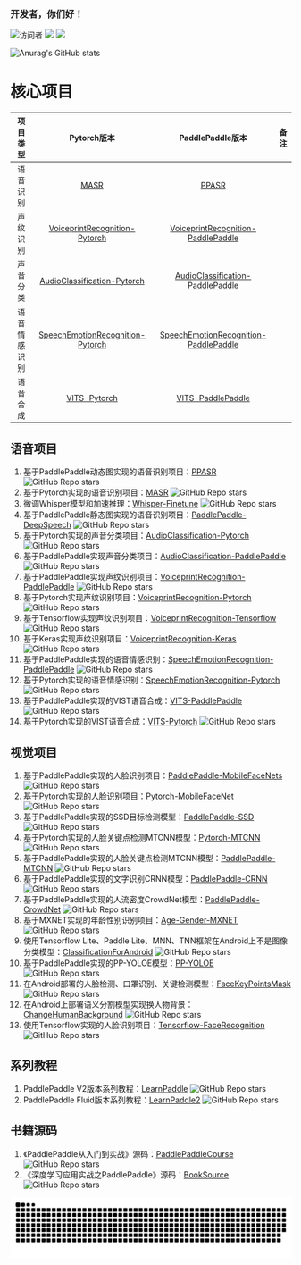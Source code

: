 ### 开发者，你们好！
![访问者](https://komarev.com/ghpvc/?username=yeyupiaoling&label=Visitors&color=red&style=flat&logo=github)
![](https://img.shields.io/badge/常用框架-Pytorch-red)
![](https://img.shields.io/badge/Language-Python-orange)  

![Anurag's GitHub stats](https://github-readme-stats.vercel.app/api?username=yeyupiaoling&show_icons=true&theme=radical&cache_seconds=200*300)

# 核心项目

|  项目类型  |                                              Pytorch版本                                               |                                                 PaddlePaddle版本                                                 | 备注 |
|:------:|:----------------------------------------------------------------------------------------------------:|:--------------------------------------------------------------------------------------------------------------:|:--:|
|  语音识别  |                             [MASR](https://github.com/yeyupiaoling/MASR)                             |                                 [PPASR](https://github.com/yeyupiaoling/PPASR)                                 |    |
|  声纹识别  |    [VoiceprintRecognition-Pytorch](https://github.com/yeyupiaoling/VoiceprintRecognition-Pytorch)    |    [VoiceprintRecognition-PaddlePaddle](https://github.com/yeyupiaoling/VoiceprintRecognition-PaddlePaddle)    |    |
|  声音分类  |      [AudioClassification-Pytorch](https://github.com/yeyupiaoling/AudioClassification-Pytorch)      |      [AudioClassification-PaddlePaddle](https://github.com/yeyupiaoling/AudioClassification-PaddlePaddle)      |    |
| 语音情感识别 | [SpeechEmotionRecognition-Pytorch](https://github.com/yeyupiaoling/SpeechEmotionRecognition-Pytorch) | [SpeechEmotionRecognition-PaddlePaddle](https://github.com/yeyupiaoling/SpeechEmotionRecognition-PaddlePaddle) |    |
|  语音合成  |                    [VITS-Pytorch](https://github.com/yeyupiaoling/VITS-Pytorch)                      |                     [VITS-PaddlePaddle](https://github.com/yeyupiaoling/VITS-PaddlePaddle)                     |


## 语音项目

 1. 基于PaddlePaddle动态图实现的语音识别项目：[PPASR](https://github.com/yeyupiaoling/PPASR) ![GitHub Repo stars](https://img.shields.io/github/stars/yeyupiaoling/PPASR)
 2. 基于Pytorch实现的语音识别项目：[MASR](https://github.com/yeyupiaoling/MASR) ![GitHub Repo stars](https://img.shields.io/github/stars/yeyupiaoling/MASR)
 3. 微调Whisper模型和加速推理：[Whisper-Finetune](https://github.com/yeyupiaoling/Whisper-Finetune) ![GitHub Repo stars](https://img.shields.io/github/stars/yeyupiaoling/Whisper-Finetune)
 4. 基于PaddlePaddle静态图实现的语音识别项目：[PaddlePaddle-DeepSpeech](https://github.com/yeyupiaoling/PaddlePaddle-DeepSpeech) ![GitHub Repo stars](https://img.shields.io/github/stars/yeyupiaoling/PaddlePaddle-DeepSpeech)
 5. 基于Pytorch实现的声音分类项目：[AudioClassification-Pytorch](https://github.com/yeyupiaoling/AudioClassification-Pytorch) ![GitHub Repo stars](https://img.shields.io/github/stars/yeyupiaoling/AudioClassification-Pytorch)
 6. 基于PaddlePaddle实现声音分类项目：[AudioClassification-PaddlePaddle](https://github.com/yeyupiaoling/AudioClassification-PaddlePaddle) ![GitHub Repo stars](https://img.shields.io/github/stars/yeyupiaoling/AudioClassification-PaddlePaddle)
 7. 基于PaddlePaddle实现声纹识别项目：[VoiceprintRecognition-PaddlePaddle](https://github.com/yeyupiaoling/VoiceprintRecognition-PaddlePaddle) ![GitHub Repo stars](https://img.shields.io/github/stars/yeyupiaoling/VoiceprintRecognition-PaddlePaddle)
 8. 基于Pytorch实现声纹识别项目：[VoiceprintRecognition-Pytorch](https://github.com/yeyupiaoling/VoiceprintRecognition-Pytorch) ![GitHub Repo stars](https://img.shields.io/github/stars/yeyupiaoling/VoiceprintRecognition-Pytorch)
 9. 基于Tensorflow实现声纹识别项目：[VoiceprintRecognition-Tensorflow](https://github.com/yeyupiaoling/VoiceprintRecognition-Tensorflow) ![GitHub Repo stars](https://img.shields.io/github/stars/yeyupiaoling/VoiceprintRecognition-Tensorflow)
 10. 基于Keras实现声纹识别项目：[VoiceprintRecognition-Keras](https://github.com/yeyupiaoling/VoiceprintRecognition-Keras) ![GitHub Repo stars](https://img.shields.io/github/stars/yeyupiaoling/VoiceprintRecognition-Keras)
 11. 基于PaddlePaddle实现的语音情感识别：[SpeechEmotionRecognition-PaddlePaddle](https://github.com/yeyupiaoling/SpeechEmotionRecognition-PaddlePaddle) ![GitHub Repo stars](https://img.shields.io/github/stars/yeyupiaoling/SpeechEmotionRecognition-PaddlePaddle)
 12. 基于Pytorch实现的语音情感识别：[SpeechEmotionRecognition-Pytorch](https://github.com/yeyupiaoling/SpeechEmotionRecognition-Pytorch) ![GitHub Repo stars](https://img.shields.io/github/stars/yeyupiaoling/SpeechEmotionRecognition-Pytorch)
 13. 基于PaddlePaddle实现的VIST语音合成：[VITS-PaddlePaddle](https://github.com/yeyupiaoling/VITS-PaddlePaddle) ![GitHub Repo stars](https://img.shields.io/github/stars/yeyupiaoling/VITS-PaddlePaddle) 
 14. 基于Pytorch实现的VIST语音合成：[VITS-Pytorch](https://github.com/yeyupiaoling/VITS-Pytorch) ![GitHub Repo stars](https://img.shields.io/github/stars/yeyupiaoling/VITS-Pytorch)

## 视觉项目

 1. 基于PaddlePaddle实现的人脸识别项目：[PaddlePaddle-MobileFaceNets](https://github.com/yeyupiaoling/PaddlePaddle-MobileFaceNets) ![GitHub Repo stars](https://img.shields.io/github/stars/yeyupiaoling/PaddlePaddle-MobileFaceNets)
 2. 基于Pytorch实现的人脸识别项目：[Pytorch-MobileFaceNet](https://github.com/yeyupiaoling/Pytorch-MobileFaceNet) ![GitHub Repo stars](https://img.shields.io/github/stars/yeyupiaoling/Pytorch-MobileFaceNet)
 3. 基于PaddlePaddle实现的SSD目标检测模型：[PaddlePaddle-SSD](https://github.com/yeyupiaoling/PaddlePaddle-SSD) ![GitHub Repo stars](https://img.shields.io/github/stars/yeyupiaoling/PaddlePaddle-SSD)
 4. 基于Pytorch实现的人脸关键点检测MTCNN模型：[Pytorch-MTCNN](https://github.com/yeyupiaoling/Pytorch-MTCNN) ![GitHub Repo stars](https://img.shields.io/github/stars/yeyupiaoling/Pytorch-MTCNN)
 5. 基于PaddlePaddle实现的人脸关键点检测MTCNN模型：[PaddlePaddle-MTCNN](https://github.com/yeyupiaoling/PaddlePaddle-MTCNN) ![GitHub Repo stars](https://img.shields.io/github/stars/yeyupiaoling/PaddlePaddle-MTCNN)
 6. 基于PaddlePaddle实现的文字识别CRNN模型：[PaddlePaddle-CRNN](https://github.com/yeyupiaoling/PaddlePaddle-CRNN) ![GitHub Repo stars](https://img.shields.io/github/stars/yeyupiaoling/PaddlePaddle-CRNN)
 7. 基于PaddlePaddle实现的人流密度CrowdNet模型：[PaddlePaddle-CrowdNet](https://github.com/yeyupiaoling/PaddlePaddle-CrowdNet) ![GitHub Repo stars](https://img.shields.io/github/stars/yeyupiaoling/PaddlePaddle-CrowdNet)
 8. 基于MXNET实现的年龄性别识别项目：[Age-Gender-MXNET](https://github.com/yeyupiaoling/Age-Gender-MXNET) ![GitHub Repo stars](https://img.shields.io/github/stars/yeyupiaoling/Age-Gender-MXNET)
 9. 使用Tensorflow Lite、Paddle Lite、MNN、TNN框架在Android上不是图像分类模型：[ClassificationForAndroid](https://github.com/yeyupiaoling/ClassificationForAndroid) ![GitHub Repo stars](https://img.shields.io/github/stars/yeyupiaoling/ClassificationForAndroid)
 10. 基于PaddlePaddle实现的PP-YOLOE模型：[PP-YOLOE](https://github.com/yeyupiaoling/PP-YOLOE) ![GitHub Repo stars](https://img.shields.io/github/stars/yeyupiaoling/PP-YOLOE)
 11. 在Android部署的人脸检测、口罩识别、关键检测模型：[FaceKeyPointsMask](https://github.com/yeyupiaoling/FaceKeyPointsMask) ![GitHub Repo stars](https://img.shields.io/github/stars/yeyupiaoling/FaceKeyPointsMask)
 12. 在Android上部署语义分割模型实现换人物背景：[ChangeHumanBackground](https://github.com/yeyupiaoling/ChangeHumanBackground) ![GitHub Repo stars](https://img.shields.io/github/stars/yeyupiaoling/ChangeHumanBackground)
 13. 使用Tensorflow实现的人脸识别项目：[Tensorflow-FaceRecognition](https://github.com/yeyupiaoling/Tensorflow-FaceRecognition) ![GitHub Repo stars](https://img.shields.io/github/stars/yeyupiaoling/Tensorflow-FaceRecognition)


## 系列教程

 1. PaddlePaddle V2版本系列教程：[LearnPaddle](https://github.com/yeyupiaoling/LearnPaddle) ![GitHub Repo stars](https://img.shields.io/github/stars/yeyupiaoling/LearnPaddle)
 2. PaddlePaddle Fluid版本系列教程：[LearnPaddle2](https://github.com/yeyupiaoling/LearnPaddle2) ![GitHub Repo stars](https://img.shields.io/github/stars/yeyupiaoling/LearnPaddle2)

## 书籍源码

 1. 《PaddlePaddle从入门到实战》源码：[PaddlePaddleCourse](https://github.com/yeyupiaoling/PaddlePaddleCourse) ![GitHub Repo stars](https://img.shields.io/github/stars/yeyupiaoling/PaddlePaddleCourse)
 2. 《深度学习应用实战之PaddlePaddle》源码：[BookSource](https://github.com/yeyupiaoling/BookSource) ![GitHub Repo stars](https://img.shields.io/github/stars/yeyupiaoling/BookSource)


<picture>
  <source media="(prefers-color-scheme: dark)" srcset="https://raw.githubusercontent.com/yeyupiaoling/yeyupiaoling/output/github-contribution-grid-snake-dark.svg">
  <source media="(prefers-color-scheme: light)" srcset="https://raw.githubusercontent.com/yeyupiaoling/yeyupiaoling/output/github-contribution-grid-snake.svg">
  <img alt="github contribution grid snake animation" src="https://raw.githubusercontent.com/yeyupiaoling/yeyupiaoling/output/github-contribution-grid-snake.svg">
</picture>
